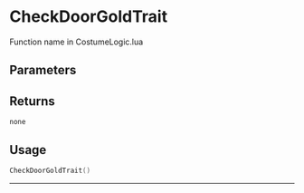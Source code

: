 # CheckDoorGoldTrait
Function name in CostumeLogic.lua
## Parameters

## Returns
`none`
## Usage
```lua
CheckDoorGoldTrait()
```
---
